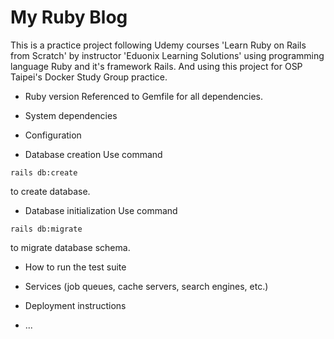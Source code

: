 # My Ruby Blog

This is a practice project following Udemy courses 'Learn Ruby on Rails from Scratch' by instructor 'Eduonix Learning Solutions' using programming language Ruby and it's framework Rails. And using this project for OSP Taipei's Docker Study Group practice.

* Ruby version
Referenced to Gemfile for all dependencies.
* System dependencies

* Configuration

* Database creation
Use command
```
rails db:create
```
to create database.
* Database initialization
Use command
```
rails db:migrate
```
to migrate database schema.
* How to run the test suite

* Services (job queues, cache servers, search engines, etc.)

* Deployment instructions

* ...
